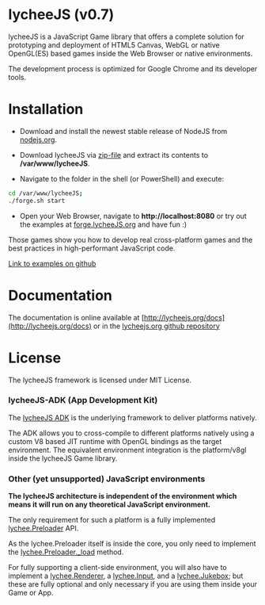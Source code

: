 
# lycheeJS (v0.7)

lycheeJS is a JavaScript Game library that offers a
complete solution for prototyping and deployment
of HTML5 Canvas, WebGL or native OpenGL(ES) based
games inside the Web Browser or native environments.

The development process is optimized for Google Chrome
and its developer tools.


# Installation

- Download and install the newest stable release of NodeJS from [nodejs.org](http://nodejs.org).

- Download lycheeJS via [zip-file](https://github.com/martensms/lycheeJS/archive/master.zip)
and extract its contents to **/var/www/lycheeJS**.

- Navigate to the folder in the shell (or PowerShell) and execute:

```bash
cd /var/www/lycheeJS;
./forge.sh start
```

- Open your Web Browser, navigate to **http://localhost:8080** or try out the examples
at [forge.lycheeJS.org](http://forge.lycheeJS.org) and have fun :)

Those games show you how to develop real cross-platform games and the best practices
in high-performant JavaScript code.

[Link to examples on github](https://github.com/martensms/lycheeJS/tree/master/game)


# Documentation

The documentation is online available at [http://lycheejs.org/docs](http://lycheejs.org/docs)
or in the [lycheejs.org github repository](https://github.com/martensms/lycheejs.org)


# License

The lycheeJS framework is licensed under MIT License.


### lycheeJS-ADK (App Development Kit)

The [lycheeJS ADK](http://github.com/martensms/lycheeJS-adk)
is the underlying framework to deliver platforms natively.

The ADK allows you to cross-compile to different platforms
natively using a custom V8 based JIT runtime with OpenGL
bindings as the target environment. The equivalent environment
integration is the platform/v8gl inside the lycheeJS Game library.


### Other (yet unsupported) JavaScript environments

**The lycheeJS architecture is independent of the environment which
means it will run on any theoretical JavaScript environment.**

The only requirement for such a platform is a fully implemented
[lychee.Preloader](http://lycheejs.org/docs/api-lychee-Preloader.html)
API.

As the lychee.Preloader itself is inside the core, you only need
to implement the [lychee.Preloader.\_load](http://lycheejs.org/docs/api-lychee-Preloader.html#lychee-Preloader-_load)
method.

For fully supporting a client-side environment, you will also
have to implement a [lychee.Renderer](http://lycheejs.org/docs/api-lychee-Renderer.html),
a [lychee.Input](http://lycheejs.org/docs/api-lychee-Input.html),
and a [lychee.Jukebox](http://lycheejs.org/docs/api-lychee-Jukebox.html);
but these are fully optional and only necessary if you are using
them inside your Game or App.

